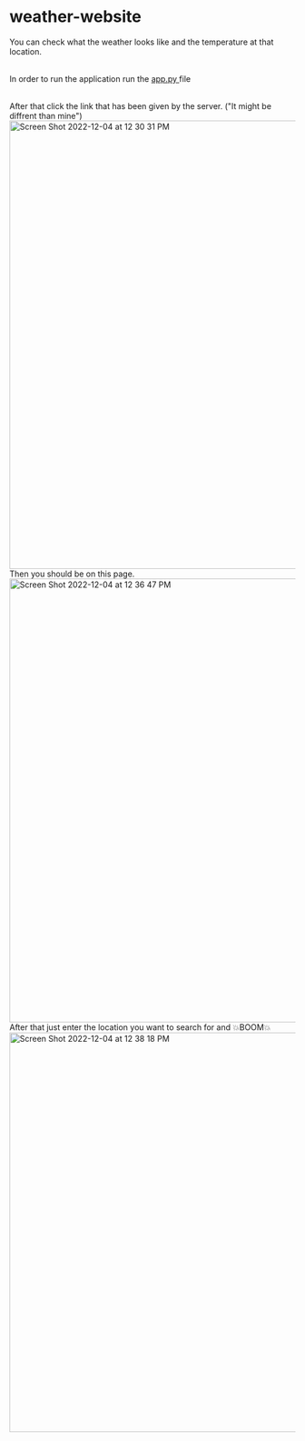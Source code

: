 # weather-website
You can check what the weather looks like and the temperature at that location.
<br>
<br>
<p>In order to run the application run the <a href="http://www.youtube.com">app.py </a>file</p>
<br>
After that click the link that has been given by the server. ("It might be diffrent than mine")
<br>
<img width="789" alt="Screen Shot 2022-12-04 at 12 30 31 PM" src="https://user-images.githubusercontent.com/116392635/205508927-09099945-a21e-4f92-a921-23d2b7949c58.png">
<br>
Then you should be on this page.
<br>
<img width="781" alt="Screen Shot 2022-12-04 at 12 36 47 PM" src="https://user-images.githubusercontent.com/116392635/205509098-e7c7afa2-3529-4dc6-8d9e-579c966c3923.png">
<br>
After that just enter the location you want to search for and 💥BOOM💥
<br>
<img width="703" alt="Screen Shot 2022-12-04 at 12 38 18 PM" src="https://user-images.githubusercontent.com/116392635/205509993-a95e295f-69a3-4372-9371-223b701bd5e8.png">
